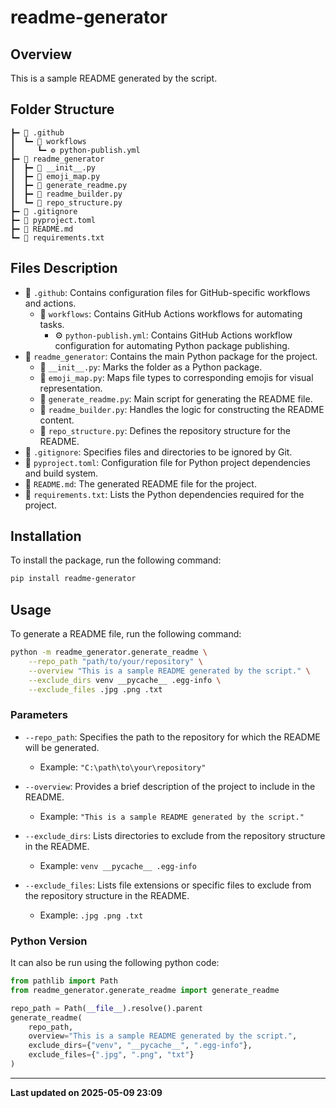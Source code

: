 # readme-generator

## Overview
This is a sample README generated by the script.

## Folder Structure
```
┣━ 📁 .github
┃  ┗━ 📁 workflows
┃     ┗━ ⚙️ python-publish.yml
┣━ 📁 readme_generator
┃  ┣━ 🐍 __init__.py
┃  ┣━ 🐍 emoji_map.py
┃  ┣━ 🐍 generate_readme.py
┃  ┣━ 🐍 readme_builder.py
┃  ┗━ 🐍 repo_structure.py
┣━ 📄 .gitignore
┣━ 📄 pyproject.toml
┣━ 📝 README.md
┗━ 📃 requirements.txt
```

## Files Description
* 📁 `.github`: Contains configuration files for GitHub-specific workflows and actions.
	- 📁 `workflows`: Contains GitHub Actions workflows for automating tasks.
		- ⚙️ `python-publish.yml`: Contains GitHub Actions workflow configuration for automating Python package publishing.
* 📁 `readme_generator`: Contains the main Python package for the project.
	- 🐍 `__init__.py`: Marks the folder as a Python package.
	- 🐍 `emoji_map.py`: Maps file types to corresponding emojis for visual representation.
	- 🐍 `generate_readme.py`: Main script for generating the README file.
	- 🐍 `readme_builder.py`: Handles the logic for constructing the README content.
	- 🐍 `repo_structure.py`: Defines the repository structure for the README.
* 📄 `.gitignore`: Specifies files and directories to be ignored by Git.
* 📄 `pyproject.toml`: Configuration file for Python project dependencies and build system.
* 📝 `README.md`: The generated README file for the project.
* 📃 `requirements.txt`: Lists the Python dependencies required for the project.

## Installation

To install the package, run the following command:

```bash
pip install readme-generator
```

## Usage

To generate a README file, run the following command:

```bash
python -m readme_generator.generate_readme \
	--repo_path "path/to/your/repository" \
	--overview "This is a sample README generated by the script." \
	--exclude_dirs venv __pycache__ .egg-info \
	--exclude_files .jpg .png .txt
```

### Parameters

- `--repo_path`: Specifies the path to the repository for which the README will be generated.
	- Example: `"C:\path\to\your\repository"`

- `--overview`: Provides a brief description of the project to include in the README.
	- Example: `"This is a sample README generated by the script."`

- `--exclude_dirs`: Lists directories to exclude from the repository structure in the README.
	- Example: `venv __pycache__ .egg-info`

- `--exclude_files`: Lists file extensions or specific files to exclude from the repository structure in the README.
	- Example: `.jpg .png .txt`

### Python Version

It can also be run using the following python code:

```python
from pathlib import Path
from readme_generator.generate_readme import generate_readme

repo_path = Path(__file__).resolve().parent
generate_readme(
	repo_path,
	overview="This is a sample README generated by the script.",
	exclude_dirs={"venv", "__pycache__", ".egg-info"},
	exclude_files={".jpg", ".png", "txt"}
)
```

-------------------------------------------
**Last updated on 2025-05-09 23:09**
